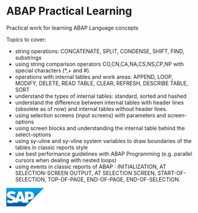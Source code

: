 # ABAP Practical Learning
Practical work for learning ABAP Language concepts

Topics to cover:
* string operations: CONCATENATE, SPLIT, CONDENSE, SHIFT, FIND, substrings
* using string comparison operators CO,CN,CA,NA,CS,NS,CP,NP with special characters (*,+ and #).
* operations with internal tables and work areas: APPEND, LOOP, MODIFY, DELETE, READ TABLE, CLEAR, REFRESH, DESCRIBE TABLE, SORT
* understand the types of internal tables: standard, sorted and hashed
* understand the difference between internal tables with header lines (obsolete as of now) and internal tables without header lines.
* using selection screens (input screens) with parameters and screen-options
* using screen blocks and understanding the internal table behind the select-options
* using sy-uline and sy-vline system variables to draw boundaries of the tables in classic reports style
* use best performance guidelines with ABAP Programming (e.g. parallel cursors when dealing with nested loops)
* using events in classic reports of ABAP :  INITIALIZATION, AT SELECTION-SCREEN OUTPUT, AT SELECTION SCREEN, START-OF-SELECTION, TOP-OF-PAGE, END-OF-PAGE, END-OF-SELECTION.
<img src="sap_logo.png" alt="SAP Logo" width="100">
